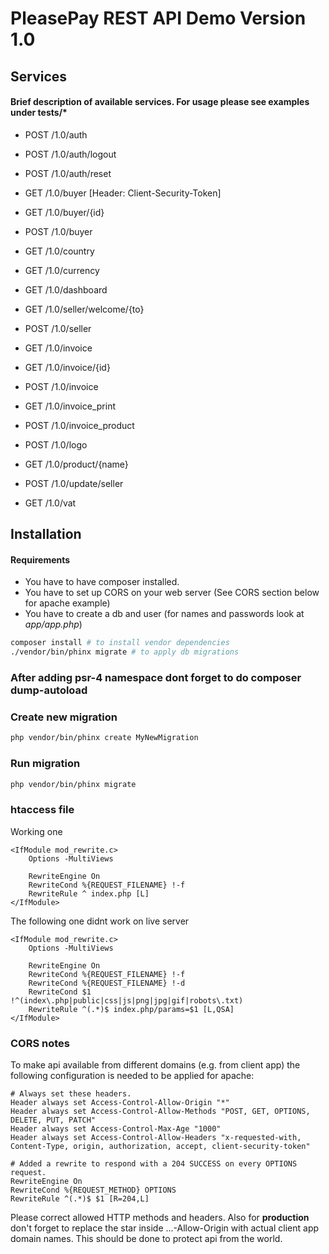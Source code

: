 PleasePay REST API Demo Version 1.0 
=============

Services 
--------

#### Brief description of available services. For usage please see examples under tests/*
- POST /1.0/auth 
- POST /1.0/auth/logout 
- POST /1.0/auth/reset 

- GET  /1.0/buyer [Header: Client-Security-Token]
- GET  /1.0/buyer/{id}
- POST /1.0/buyer

- GET  /1.0/country
- GET  /1.0/currency

- GET  /1.0/dashboard 

- GET  /1.0/seller/welcome/{to}
- POST /1.0/seller

- GET  /1.0/invoice
- GET  /1.0/invoice/{id}
- POST /1.0/invoice

- GET  /1.0/invoice_print
- POST /1.0/invoice_product

- POST /1.0/logo

- GET  /1.0/product/{name}

- POST /1.0/update/seller
- GET  /1.0/vat


Installation
------------

#### Requirements
- You have to have composer installed.
- You have to set up CORS on your web server (See CORS section below
  for apache example)
- You have to create a db and user (for names and passwords look at
  _app/app.php_)
  
```bash
composer install # to install vendor dependencies
./vendor/bin/phinx migrate # to apply db migrations
```

### After adding psr-4 namespace dont forget to do composer dump-autoload


### Create new migration
```bash
php vendor/bin/phinx create MyNewMigration
```

### Run migration
```bash
php vendor/bin/phinx migrate
```

### htaccess file
Working one
```
<IfModule mod_rewrite.c>
    Options -MultiViews

    RewriteEngine On
    RewriteCond %{REQUEST_FILENAME} !-f
    RewriteRule ^ index.php [L]
</IfModule>
```

The following one didnt work on live server
```
<IfModule mod_rewrite.c>
    Options -MultiViews

    RewriteEngine On
    RewriteCond %{REQUEST_FILENAME} !-f
    RewriteCond %{REQUEST_FILENAME} !-d
    RewriteCond $1 !^(index\.php|public|css|js|png|jpg|gif|robots\.txt)
    RewriteRule ^(.*)$ index.php/params=$1 [L,QSA]
</IfModule>
```

### CORS notes
To make api available from different domains (e.g. from client app)
the following configuration is needed to be applied for apache:

```
# Always set these headers.
Header always set Access-Control-Allow-Origin "*"
Header always set Access-Control-Allow-Methods "POST, GET, OPTIONS, DELETE, PUT, PATCH"
Header always set Access-Control-Max-Age "1000"
Header always set Access-Control-Allow-Headers "x-requested-with, Content-Type, origin, authorization, accept, client-security-token"

# Added a rewrite to respond with a 204 SUCCESS on every OPTIONS request.
RewriteEngine On
RewriteCond %{REQUEST_METHOD} OPTIONS
RewriteRule ^(.*)$ $1 [R=204,L]
```

Please correct allowed HTTP methods and headers.
 Also for __production__ don't forget to replace the star
 inside ...-Allow-Origin with actual client app domain names.
 This should be done to protect api from the world.
